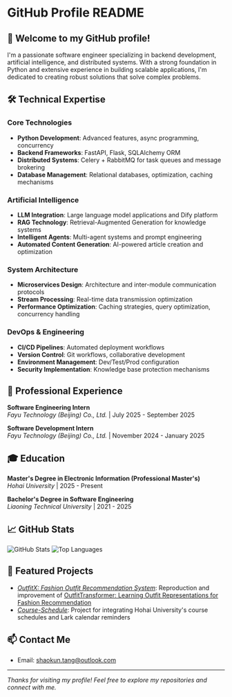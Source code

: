 # GitHub Profile README

## 👋 Welcome to my GitHub profile!

I'm a passionate software engineer specializing in backend development, artificial intelligence, and distributed systems. With a strong foundation in Python and extensive experience in building scalable applications, I'm dedicated to creating robust solutions that solve complex problems.

## 🛠️ Technical Expertise

### Core Technologies
- **Python Development**: Advanced features, async programming, concurrency
- **Backend Frameworks**: FastAPI, Flask, SQLAlchemy ORM
- **Distributed Systems**: Celery + RabbitMQ for task queues and message brokering
- **Database Management**: Relational databases, optimization, caching mechanisms

### Artificial Intelligence
- **LLM Integration**: Large language model applications and Dify platform
- **RAG Technology**: Retrieval-Augmented Generation for knowledge systems
- **Intelligent Agents**: Multi-agent systems and prompt engineering
- **Automated Content Generation**: AI-powered article creation and optimization

### System Architecture
- **Microservices Design**: Architecture and inter-module communication protocols
- **Stream Processing**: Real-time data transmission optimization
- **Performance Optimization**: Caching strategies, query optimization, concurrency handling

### DevOps & Engineering
- **CI/CD Pipelines**: Automated deployment workflows
- **Version Control**: Git workflows, collaborative development
- **Environment Management**: Dev/Test/Prod configuration
- **Security Implementation**: Knowledge base protection mechanisms

## 💼 Professional Experience

**Software Engineering Intern**  
*Fayu Technology (Beijing) Co., Ltd.* | July 2025 - September 2025

**Software Development Intern**  
*Fayu Technology (Beijing) Co., Ltd.* | November 2024 - January 2025

## 🎓 Education

**Master's Degree in Electronic Information (Professional Master's)**  
*Hohai University* | 2025 - Present

**Bachelor's Degree in Software Engineering**  
*Liaoning Technical University* | 2021 - 2025

## 📈 GitHub Stats

![GitHub Stats](https://github-readme-stats.vercel.app/api?username=Krual-T&show_icons=true&theme=dark)
![Top Languages](https://github-readme-stats.vercel.app/api/top-langs/?username=Krual-T&layout=compact&theme=dark)

## 🌟 Featured Projects

- *[OutfitX: Fashion Outfit Recommendation System](https://github.com/Krual-T/OutfitX)*: Reproduction and improvement of [OutfitTransformer: Learning Outfit Representations for Fashion Recommendation](https://arxiv.org/abs/2204.04812v2)
- *[Course-Schedule](https://github.com/Krual-T/course-schedule)*: Project for integrating Hohai University's course schedules and Lark calendar reminders

## 📫 Contact Me

- Email: shaokun.tang@outlook.com

---

*Thanks for visiting my profile! Feel free to explore my repositories and connect with me.*
